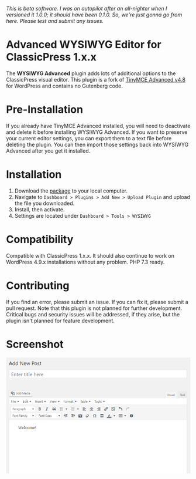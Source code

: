 _This is beta software. I was on autopilot after an all-nighter when I versioned it 1.0.0; it should have been 0.1.0. So, we're just gonna go from here. Please test and submit any issues._

# Advanced WYSIWYG Editor for ClassicPress 1.x.x
The **WYSIWYG Advanced** plugin adds lots of additional options to the ClassicPress visual editor. This plugin is a fork of [TinyMCE Advanced v4.8](https://wordpress.org/plugins/tinymce-advanced/) for WordPress and contains no Gutenberg code.

# Pre-Installation
If you already have TinyMCE Advanced installed, you will need to deactivate and delete it before installing WYSIWYG Advanced. If you want to preserve your current editor settings, you can export them to a text file before deleting the plugin. You can then import those settings back into WYSIWYG Advanced after you get it installed.

# Installation
1. Download the [package](https://github.com/johnalarcon/wysiwyg-advanced/archive/master.zip) to your local computer.
2. Navigate to `Dashboard > Plugins > Add New > Upload Plugin` and upload the file you downloaded.
3. Install, then activate.
4. Settings are located under `Dashboard > Tools > WYSIWYG`

# Compatibility
Compatible with ClassicPress 1.x.x. It should also continue to work on WordPress 4.9.x installations without any problem. PHP 7.3 ready.

# Contributing
If you find an error, please submit an issue. If you can fix it, please submit a pull request. Note that this plugin is not planned for further development. Critical bugs and security issues will be addressed, if they arise, but the plugin isn't planned for feature development.

# Screenshot
![Screenshot](screenshot.png)
